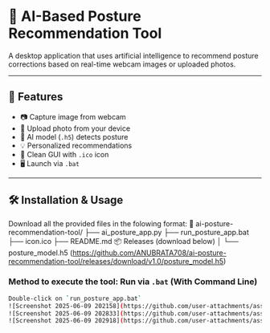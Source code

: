 # 🤖 AI-Based Posture Recommendation Tool

A desktop application that uses artificial intelligence to recommend posture corrections based on real-time webcam images or uploaded photos.

---

## 📌 Features

- 📷 Capture image from webcam
- 📁 Upload photo from your device
- 🧠 AI model (`.h5`) detects posture
- 💡 Personalized recommendations
- 🎨 Clean GUI with `.ico` icon
- 🖥️ Launch via `.bat` 

---

## 🛠️ Installation & Usage
Download all the provided files in the folowing format:
📁 ai-posture-recommendation-tool/
├── ai_posture_app.py
├── run_posture_app.bat
├── icon.ico
├── README.md
📦 Releases (download below)
│ └── posture_model.h5 (https://github.com/ANUBRATA708/ai-posture-recommendation-tool/releases/download/v1.0/posture_model.h5)


### Method to execute the tool: Run via `.bat` (With Command Line)
```bash
Double-click on `run_posture_app.bat`
![Screenshot 2025-06-09 202158](https://github.com/user-attachments/assets/b6a2db07-682f-40a8-8b8a-9d0c2f8063dd)
![Screenshot 2025-06-09 202833](https://github.com/user-attachments/assets/0f9d34dd-681d-45bc-a482-f0b11bd8fc86)
![Screenshot 2025-06-09 202918](https://github.com/user-attachments/assets/310514d8-a726-40ee-b049-8b266fd5c8e7)



